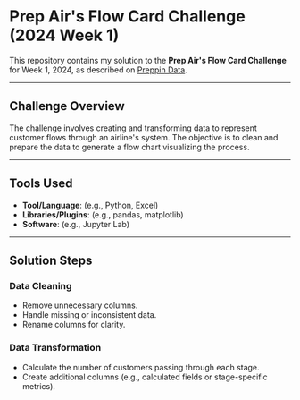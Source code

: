 # Prep Air's Flow Card Challenge (2024 Week 1)

This repository contains my solution to the **Prep Air's Flow Card Challenge** for Week 1, 2024, as described on [Preppin Data](https://preppindata.blogspot.com/2024/01/2024-week-1-prep-airs-flow-card.html).

---

## Challenge Overview
The challenge involves creating and transforming data to represent customer flows through an airline's system. The objective is to clean and prepare the data to generate a flow chart visualizing the process.

---

## Tools Used
- **Tool/Language**: (e.g., Python, Excel)
- **Libraries/Plugins**: (e.g., pandas, matplotlib)
- **Software**: (e.g., Jupyter Lab)

---

## Solution Steps
### Data Cleaning
- Remove unnecessary columns.
- Handle missing or inconsistent data.
- Rename columns for clarity.

### Data Transformation
- Calculate the number of customers passing through each stage.
- Create additional columns (e.g., calculated fields or stage-specific metrics).
